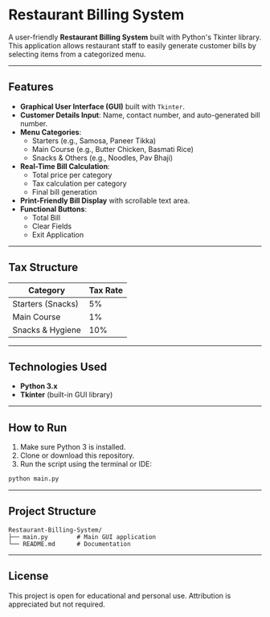 #  Restaurant Billing System

A user-friendly **Restaurant Billing System** built with Python's Tkinter library. This application allows restaurant staff to easily generate customer bills by selecting items from a categorized menu.

---

## Features

- **Graphical User Interface (GUI)** built with `Tkinter`.
- **Customer Details Input**: Name, contact number, and auto-generated bill number.
- **Menu Categories**:
  -  Starters (e.g., Samosa, Paneer Tikka)
  -  Main Course (e.g., Butter Chicken, Basmati Rice)
  - Snacks & Others (e.g., Noodles, Pav Bhaji)
- **Real-Time Bill Calculation**:
  - Total price per category
  - Tax calculation per category
  - Final bill generation
- **Print-Friendly Bill Display** with scrollable text area.
- **Functional Buttons**:
  - Total Bill
  - Clear Fields
  - Exit Application

---

##  Tax Structure

| Category            | Tax Rate |
|---------------------|----------|
| Starters (Snacks)   | 5%       |
| Main Course         | 1%       |
| Snacks & Hygiene    | 10%      |

---

##  Technologies Used

- **Python 3.x**
- **Tkinter** (built-in GUI library)

---

##  How to Run

1. Make sure Python 3 is installed.
2. Clone or download this repository.
3. Run the script using the terminal or IDE:

```bash
python main.py
```
--------------
##  Project Structure
    Restaurant-Billing-System/
    ├── main.py        # Main GUI application
    └── README.md      # Documentation
----------
##  License
This project is open for educational and personal use. Attribution is appreciated but not required.


